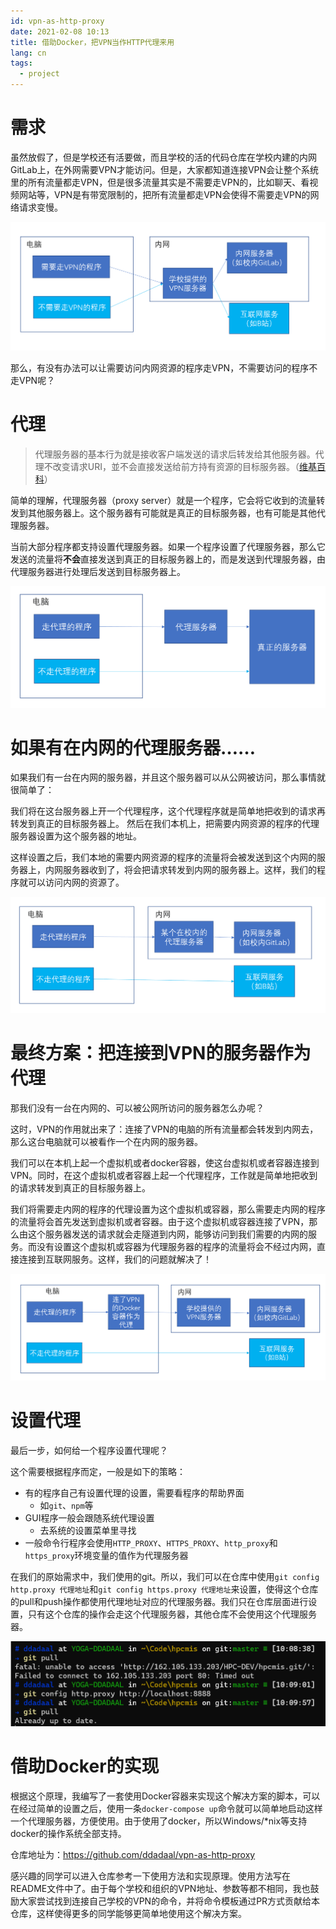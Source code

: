 ```yaml
---
id: vpn-as-http-proxy
date: 2021-02-08 10:13
title: 借助Docker，把VPN当作HTTP代理来用
lang: cn
tags:
  - project
---
```


# 需求

虽然放假了，但是学校还有活要做，而且学校的活的代码仓库在学校内建的内网GitLab上，在外网需要VPN才能访问。但是，大家都知道连接VPN会让整个系统里的所有流量都走VPN，但是很多流量其实是不需要走VPN的，比如聊天、看视频网站等，VPN是有带宽限制的，把所有流量都走VPN会使得不需要走VPN的网络请求变慢。

![VPN方案下网络流量走向](vpn.png)

那么，有没有办法可以让需要访问内网资源的程序走VPN，不需要访问的程序不走VPN呢？

# 代理

> 代理服务器的基本行为就是接收客户端发送的请求后转发给其他服务器。代理不改变请求URI，並不会直接发送给前方持有资源的目标服务器。（[维基百科](https://zh.wikipedia.org/wiki/%E4%BB%A3%E7%90%86%E6%9C%8D%E5%8A%A1%E5%99%A8)）

简单的理解，代理服务器（proxy server）就是一个程序，它会将它收到的流量转发到其他服务器上。这个服务器有可能就是真正的目标服务器，也有可能是其他代理服务器。

当前大部分程序都支持设置代理服务器。如果一个程序设置了代理服务器，那么它发送的流量将**不会**直接发送到真正的目标服务器上的，而是发送到代理服务器，由代理服务器进行处理后发送到目标服务器上。

![代理服务器下网络流量走向](proxy.png)

# 如果有在内网的代理服务器……

如果我们有一台在内网的服务器，并且这个服务器可以从公网被访问，那么事情就很简单了：

我们将在这台服务器上开一个代理程序，这个代理程序就是简单地把收到的请求再转发到真正的目标服务器上。
然后在我们本机上，把需要内网资源的程序的代理服务器设置为这个服务器的地址。

这样设置之后，我们本地的需要内网资源的程序的流量将会被发送到这个内网的服务器上，内网服务器收到了，将会把请求转发到内网的服务器上。这样，我们的程序就可以访问内网的资源了。

![内网代理服务器方案下的网络流量走向](proxy-solution.png)

# 最终方案：把连接到VPN的服务器作为代理

那我们没有一台在内网的、可以被公网所访问的服务器怎么办呢？

这时，VPN的作用就出来了：连接了VPN的电脑的所有流量都会转发到内网去，那么这台电脑就可以被看作一个在内网的服务器。

我们可以在本机上起一个虚拟机或者docker容器，使这台虚拟机或者容器连接到VPN。同时，在这个虚拟机或者容器上起一个代理程序，工作就是简单地把收到的请求转发到真正的目标服务器上。

我们将需要走内网的程序的代理设置为这个虚拟机或容器，那么需要走内网的程序的流量将会首先发送到虚拟机或者容器。由于这个虚拟机或容器连接了VPN，那么由这个服务器发送的请求就会走隧道到内网，能够访问到我们需要的内网的服务。而没有设置这个虚拟机或容器为代理服务器的程序的流量将会不经过内网，直接连接到互联网服务。这样，我们的问题就解决了！

![VPN作为HTTP代理服务器的最终方案](vpn-as-proxy.png)

# 设置代理

最后一步，如何给一个程序设置代理呢？

这个需要根据程序而定，一般是如下的策略：

- 有的程序自己有设置代理的设置，需要看程序的帮助界面
  - 如`git`、`npm`等
- GUI程序一般会跟随系统代理设置
  - 去系统的设置菜单里寻找
- 一般命令行程序会使用`HTTP_PROXY`、`HTTPS_PROXY`、`http_proxy`和`https_proxy`环境变量的值作为代理服务器

在我们的原始需求中，我们使用的git。所以，我们可以在仓库中使用`git config http.proxy 代理地址`和`git config https.proxy 代理地址`来设置，使得这个仓库的pull和push操作都使用代理地址对应的代理服务器。我们只在仓库层面进行设置，只有这个仓库的操作会走这个代理服务器，其他仓库不会使用这个代理服务器。

![git使用代理访问内网仓库](git-proxy.png)

# 借助Docker的实现

根据这个原理，我编写了一套使用Docker容器来实现这个解决方案的脚本，可以在经过简单的设置之后，使用一条`docker-compose up`命令就可以简单地启动这样一个代理服务器，方便使用。由于使用了docker，所以Windows/*nix等支持docker的操作系统全部支持。

仓库地址为：https://github.com/ddadaal/vpn-as-http-proxy

感兴趣的同学可以进入仓库参考一下使用方法和实现原理。使用方法写在README文件中了。由于每个学校和组织的VPN地址、参数等都不相同，我也鼓励大家尝试找到连接自己学校的VPN的命令，并将命令模板通过PR方式贡献给本仓库，这样使得更多的同学能够更简单地使用这个解决方案。
